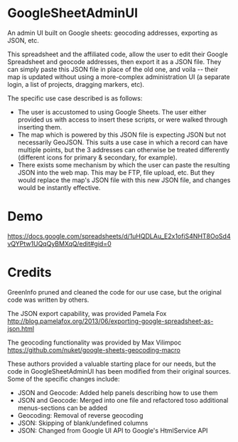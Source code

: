 # GoogleSheetAdminUI

An admin UI built on Google sheets: geocoding addresses, exporting as JSON, etc.

This spreadsheet and the affiliated code, allow the user to edit their Google Spreadsheet and geocode addresses, then export it as a JSON file. They can simply paste this JSON file in place of the old one, and voila -- their map is updated without using a more-complex administration UI (a separate login, a list of projects, dragging markers, etc).

The specific use case described is as follows:
* The user is accustomed to using Google Sheets. The user either provided us with access to insert these scripts, or were walked through inserting them.
* The map which is powered by this JSON file is expecting JSON but not necessarily GeoJSON. This suits a use case in which a record can have multiple points, but the 3 addresses can otherwise be treated differently (different icons for primary & secondary, for example).
* There exists some mechanism by which the user can paste the resulting JSON into the web map. This may be FTP, file upload, etc. But they would replace the map's JSON file with this new JSON file, and changes would be instantly effective.


# Demo
 
https://docs.google.com/spreadsheets/d/1uHQDLAu_E2x1ofiS4NHT8OoSd4vQYPtw1UQqQyBMXqQ/edit#gid=0

 
# Credits

GreenInfo pruned and cleaned the code for our use case, but the original code was written by others.

The JSON export capability, was provided Pamela Fox http://blog.pamelafox.org/2013/06/exporting-google-spreadsheet-as-json.html

The geocoding functionality was provided by Max Vilimpoc https://github.com/nuket/google-sheets-geocoding-macro

These authors provided a valuable starting place for our needs, but the code in GoogleSheetAdminUI has been modified from their original sources. Some of the specific changes include:

* JSON and Geocode: Added help panels describing how to use them
* JSON and Geocode: Merged into one file and refactored toso additional menus-sections can be added
* Geocoding: Removal of reverse geocoding
* JSON: Skipping of blank/undefined columns
* JSON: Changed from Google UI API to Google's HtmlService API
